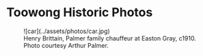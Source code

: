 # Toowong Historic Photos


<figure markdown>
  ![car](../assets/photos/car.jpg)
  <figcaption>Henry Brittain, Palmer family chauffeur at Easton Gray, c1910.
Photo courtesy Arthur Palmer.</figcaption>
</figure>
